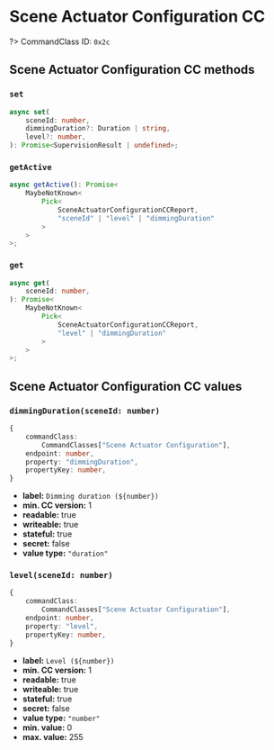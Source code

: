 # Scene Actuator Configuration CC

?> CommandClass ID: `0x2c`

## Scene Actuator Configuration CC methods

### `set`

```ts
async set(
	sceneId: number,
	dimmingDuration?: Duration | string,
	level?: number,
): Promise<SupervisionResult | undefined>;
```

### `getActive`

```ts
async getActive(): Promise<
	MaybeNotKnown<
		Pick<
			SceneActuatorConfigurationCCReport,
			"sceneId" | "level" | "dimmingDuration"
		>
	>
>;
```

### `get`

```ts
async get(
	sceneId: number,
): Promise<
	MaybeNotKnown<
		Pick<
			SceneActuatorConfigurationCCReport,
			"level" | "dimmingDuration"
		>
	>
>;
```

## Scene Actuator Configuration CC values

### `dimmingDuration(sceneId: number)`

```ts
{
	commandClass:
		CommandClasses["Scene Actuator Configuration"],
	endpoint: number,
	property: "dimmingDuration",
	propertyKey: number,
}
```

- **label:** `Dimming duration (${number})`
- **min. CC version:** 1
- **readable:** true
- **writeable:** true
- **stateful:** true
- **secret:** false
- **value type:** `"duration"`

### `level(sceneId: number)`

```ts
{
	commandClass:
		CommandClasses["Scene Actuator Configuration"],
	endpoint: number,
	property: "level",
	propertyKey: number,
}
```

- **label:** `Level (${number})`
- **min. CC version:** 1
- **readable:** true
- **writeable:** true
- **stateful:** true
- **secret:** false
- **value type:** `"number"`
- **min. value:** 0
- **max. value:** 255
